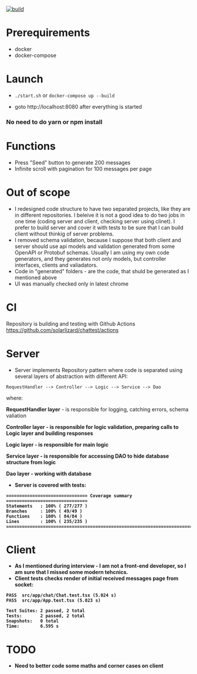 [![build](https://github.com/solarlizard/chattest/actions/workflows/node.js.yml/badge.svg?branch=main)](https://github.com/solarlizard/chattest/actions/workflows/node.js.yml)

# Prerequirements
- docker
- docker-compose

# Launch

- ````./start.sh```` or ````docker-compose up --build````

- goto http://localhost:8080 after everything is started

### No need to do yarn or npm install

# Functions

- Press "Seed" button to generate 200 messages
- Infinite scroll with pagination for 100 messages per page

# Out of scope

- I redesigned code structure to have two separated projects, like they are in different repositories. I beleive it is not a good idea to do two jobs in one time (coding server and client, checking server using clinet). I prefer to build server and cover it with tests to be sure that I can build client without thinkig of server problems.
- I removed schema validation, because I suppose that both client and server should use api models and validation generated from some OpenAPI or Protobuf schemas. Usually I am using my own code generators, and they generates not only models, but controller interfaces, clients and valiadators.
- Code in "generated" folders - are the code, that shuld be generated as I mentioned above
- UI was manually checked only in latest chrome

# CI

Repository is building and testing with Github Actions https://github.com/solarlizard/chattest/actions

# Server

- Server implements Repository pattern where code is separated using several layers of abstraction with different API:
````
RequestHandler --> Controller --> Logic --> Service --> Dao
````

where:

<b>RequestHandler layer</b> - is responsible for logging, catching errors, schema valiation

<b>Controller layer<b> - is responsible for logic validation, preparing calls to Logic layer and building responses

<b>Logic layer<b> - is responsible for main logic

<b>Service layer<b> - is responsible for accessing DAO to hide database structure from logic
  
<b>Dao layer<b> - working with database

- Server is covered with tests:
````
=============================== Coverage summary ===============================
Statements   : 100% ( 277/277 )
Branches     : 100% ( 49/49 )
Functions    : 100% ( 84/84 )
Lines        : 100% ( 235/235 )
================================================================================
````

# Client
- As I mentioned during interview - I am not a front-end developer, so I am sure that I missed some modern tehcnics.
- Client tests checks render of initial received messages page from socket:
````
PASS  src/app/chat/Chat.test.tsx (5.024 s)
PASS  src/app/App.test.tsx (5.023 s)

Test Suites: 2 passed, 2 total
Tests:       2 passed, 2 total
Snapshots:   0 total
Time:        6.595 s
````

# TODO
- Need to better code some maths and corner cases on client
